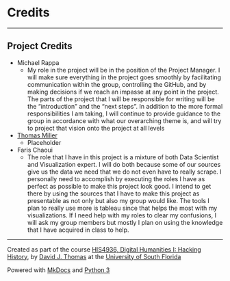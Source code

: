 # Credits

---

## Project Credits

* Michael Rappa
    * My role in the project will be in the position of the Project Manager. I will make sure everything in the project goes smoothly by facilitating communication within the group, controlling the GitHub, and by making decisions if we reach an impasse at any point in the project. The parts of the project that I will be responsible for writing will be the “introduction” and the “next steps”. In addition to the more formal responsibilities I am taking, I will continue to provide guidance to the group in accordance with what our overarching theme is, and will try to project that vision onto the project at all levels
* [Thomas Miller](mailto:tmiller26@mail.usf.edu)
    * Placeholder
* Faris Chaoui
    * The role that I have in this project is a mixture of both Data Scientist and Visualization expert. I will do both because some of our sources give us the data we need that we do not even have to really scrape. I personally need to accomplish by executing the roles I have as perfect as possible to make this project look good. I intend to get there by using the sources that I have to make this project as presentable as not only but also my group would like. The tools I plan to really use more is tableau since that helps the most with my visualizations. If I need help with my roles to clear my confusions, I will ask my group members but mostly I plan on using the knowledge that I have acquired in class to help. 

---

Created as part of the course [HIS4936, Digital Humanities I: Hacking History](https://theportus.github.io/hacking-historical-texts), by [David J. Thomas](https://github.com/thePortus) at the [University of South Florida](https://www.usf.edu)

Powered with [MkDocs](https://mkdocs.org) and [Python 3](https://python.org)
